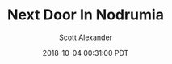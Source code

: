 ---
layout: podcast
title: "Next Door In Nodrumia"
author: Scott Alexander
description: https://slatestarcodex.com/2018/10/04/next-door-in-nodrumia/
date: 2018-10-04 00:31:00 PDT
length: 3461385
duration: 865
guid: next-door-in-nodrumia
---